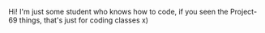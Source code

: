 Hi! I'm just some student who knows how to code, if you seen the Project-69 things, that's just for coding classes x)
